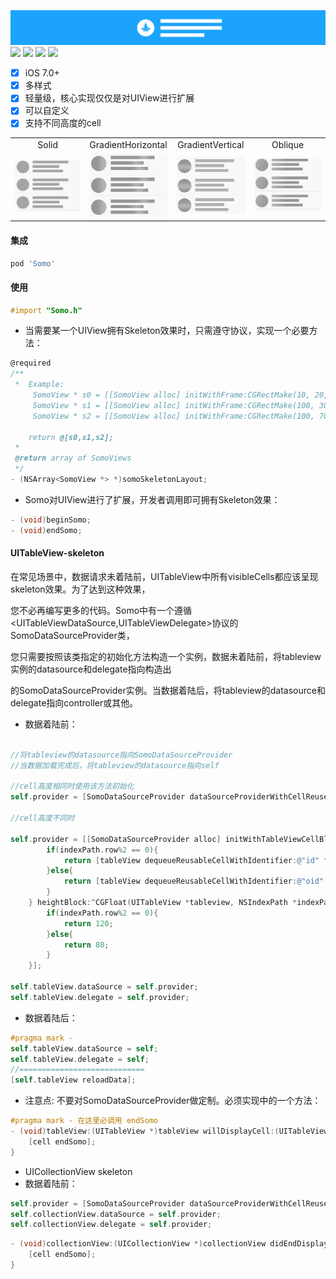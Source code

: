  ![](_logo.png)
 ![](https://img.shields.io/packagist/l/doctrine/orm.svg)
![](https://img.shields.io/cocoapods/v/{Somo}.svg?style=flat)
![](https://img.shields.io/badge/platform-ios-lightgrey.svg)
![](https://img.shields.io/badge/language-objc-orange.svg)
  
- [x] iOS 7.0+
- [x] 多样式
- [x] 轻量级，核心实现仅仅是对UIView进行扩展 
- [x] 可以自定义
- [x] 支持不同高度的cell

<table>
<tr>
<td width="25%">
<center>Solid</center>
</td>
<td width="25%">
<center>GradientHorizontal</center>
</td>
<td width="25%">
<center>GradientVertical</center>
</td>
<td width="25%">
<center>Oblique</center>
</td>
</tr>
<tr>
<td width="25%">
<img src="solid.gif"></img>
</td>
<td width="25%">
<img src="horizontal.gif"></img>
</td>
<td width="25%">
<img src="vertical.gif"></img>
</td>
<td width="25%">
<img src="oblique.gif"></img>
</td>
</tr>
</table>
 
#### <a id="somo_integrate"></a>集成
```ruby
pod 'Somo'
```
#### <a id="somo_usage"></a>使用
```objective-c
#import "Somo.h" 
```
* 当需要某一个UIView拥有Skeleton效果时，只需遵守<SomoSkeletonLayoutProtocol>协议，实现一个必要方法：
	
```objective-c
@required
/**
 *  Example:
	 SomoView * s0 = [[SomoView alloc] initWithFrame:CGRectMake(10, 20, 70, 70)];
	 SomoView * s1 = [[SomoView alloc] initWithFrame:CGRectMake(100, 30, 200, 15)];
	 SomoView * s2 = [[SomoView alloc] initWithFrame:CGRectMake(100, 70, 100, 15)];

	return @[s0,s1,s2];
 *
 @return array of SomoViews
 */
- (NSArray<SomoView *> *)somoSkeletonLayout;
```
* Somo对UIView进行了扩展，开发者调用即可拥有Skeleton效果：
```objective-c
- (void)beginSomo;
- (void)endSomo; 
```
#### <a id="somo_uitableview"></a>UITableView-skeleton
在常见场景中，数据请求未着陆前，UITableView中所有visibleCells都应该呈现skeleton效果。为了达到这种效果，

您不必再编写更多的代码。Somo中有一个遵循<UITableViewDataSource,UITableViewDelegate>协议的SomoDataSourceProvider类，

您只需要按照该类指定的初始化方法构造一个实例，数据未着陆前，将tableview实例的datasource和delegate指向构造出

的SomoDataSourceProvider实例。当数据着陆后，将tableview的datasource和delegate指向controller或其他。

* 数据着陆前：

```objective-c

//将tableview的datasource指向SomoDataSourceProvider
//当数据加载完成后，将tableview的datasource指向self

//cell高度相同时使用该方法初始化
self.provider = [SomoDataSourceProvider dataSourceProviderWithCellReuseIdentifier:@"id"];
 
//cell高度不同时
 
self.provider = [[SomoDataSourceProvider alloc] initWithTableViewCellBlock:^UITableViewCell<SomoSkeletonLayoutProtocol> *(UITableView *tableView, NSIndexPath *indexPath) {
		if(indexPath.row%2 == 0){
			return [tableView dequeueReusableCellWithIdentifier:@"id" forIndexPath:indexPath];
		}else{
			return [tableView dequeueReusableCellWithIdentifier:@"oid" forIndexPath:indexPath];
		} 
	} heightBlock:^CGFloat(UITableView *tableview, NSIndexPath *indexPath) {
		if(indexPath.row%2 == 0){
			return 120;
		}else{
			return 80;
		}
	}];
	
self.tableView.dataSource = self.provider;
self.tableView.delegate = self.provider;
```
* 数据着陆后：
```objective-c
#pragma mark - 
self.tableView.dataSource = self;
self.tableView.delegate = self;
//============================
[self.tableView reloadData];
```
* 注意点:
不要对SomoDataSourceProvider做定制。必须实现<UITableViewDelegate>中的一个方法：
```objective-c
#pragma mark - 在这里必调用 endSomo
- (void)tableView:(UITableView *)tableView willDisplayCell:(UITableViewCell *)cell forRowAtIndexPath:(NSIndexPath *)indexPath{
	[cell endSomo];
}
``` 
	
* UICollectionView skeleton
* 数据着陆前：
```objective-c
self.provider = [SomoDataSourceProvider dataSourceProviderWithCellReuseIdentifier:@"id"];
self.collectionView.dataSource = self.provider;
self.collectionView.delegate = self.provider;
```
```objective-c
- (void)collectionView:(UICollectionView *)collectionView didEndDisplayingCell:(UICollectionViewCell *)cell forItemAtIndexPath:(NSIndexPath *)indexPath{
	[cell endSomo];
}
```
